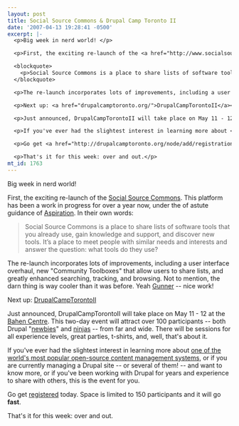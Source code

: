 ```yaml
---
layout: post
title: Social Source Commons & Drupal Camp Toronto II
date: '2007-04-13 19:28:41 -0500'
excerpt: |-
  <p>Big week in nerd world! </p>

  <p>First, the exciting re-launch of the <a href="http://www.socialsourcecommons.org">Social Source Commons</a>. This platform has been a work in progress for over a year now, under the of astute guidance of <a href="http://aspirationtech.org/about">Aspiration</a>. In their own words:</p>

  <blockquote>
    <p>Social Source Commons is a place to share lists of software tools that you already use, gain knowledge and support, and discover new tools. It’s a place to meet people with similar needs and interests and answer the question: what tools do they use?</p>
  </blockquote>

  <p>The re-launch incorporates lots of improvements, including a user interface overhaul, new "Community Toolboxes" that allow users to share lists, and greatly enhanced searching, tracking, and browsing. Not to mention, the darn thing is way cooler than it was before. Yeah <a href="http://aspirationtech.org/about/people">Gunner</a> -- nice work!</p>

  <p>Next up: <a href="drupalcamptoronto.org/">DrupalCampTorontoII</a></p>

  <p>Just announced, DrupalCampTorontoII will take place on May 11 - 12 at the <a href="http://www.greatspaces.utoronto.ca/projects/bahen.htm">Bahen Centre</a>. This two-day event will attract over 100 participants -- both Drupal "<a href="http://en.wikipedia.org/wiki/Newbie">newbies</a>" and <a href="http://en.wikipedia.org/wiki/Ninja">ninjas</a> -- from far and wide. There will be sessions for all experience levels, great parties, t-shirts, and, well, that's about it. </p>

  <p>If you've ever had the slightest interest in learning more about <a href="http://drupal.org">one of the world's most popular open-source content management systems</a>, or if you are currently managing a Drupal site -- or several of them! -- and want to know more, or if you've been working with Drupal for years and experience to share with others, this is the event for you. </p>

  <p>Go get <a href="http://drupalcamptoronto.org/node/add/registration">registered</a> today. Space is limited to 150 participants and it will go <strong>fast</strong>. </p>

  <p>That's it for this week: over and out.</p>
mt_id: 1763
---
```

<p>Big week in nerd world! </p>

<p>First, the exciting re-launch of the <a href="http://www.socialsourcecommons.org">Social Source Commons</a>. This platform has been a work in progress for over a year now, under the of astute guidance of <a href="http://aspirationtech.org/about">Aspiration</a>. In their own words:</p>

<blockquote>
  <p>Social Source Commons is a place to share lists of software tools that you already use, gain knowledge and support, and discover new tools. It’s a place to meet people with similar needs and interests and answer the question: what tools do they use?</p>
</blockquote>

<p>The re-launch incorporates lots of improvements, including a user interface overhaul, new "Community Toolboxes" that allow users to share lists, and greatly enhanced searching, tracking, and browsing. Not to mention, the darn thing is way cooler than it was before. Yeah <a href="http://aspirationtech.org/about/people">Gunner</a> -- nice work!</p>

<p>Next up: <a href="drupalcamptoronto.org/">DrupalCampTorontoII</a></p>

<p>Just announced, DrupalCampTorontoII will take place on May 11 - 12 at the <a href="http://www.greatspaces.utoronto.ca/projects/bahen.htm">Bahen Centre</a>. This two-day event will attract over 100 participants -- both Drupal "<a href="http://en.wikipedia.org/wiki/Newbie">newbies</a>" and <a href="http://en.wikipedia.org/wiki/Ninja">ninjas</a> -- from far and wide. There will be sessions for all experience levels, great parties, t-shirts, and, well, that's about it. </p>

<p>If you've ever had the slightest interest in learning more about <a href="http://drupal.org">one of the world's most popular open-source content management systems</a>, or if you are currently managing a Drupal site -- or several of them! -- and want to know more, or if you've been working with Drupal for years and experience to share with others, this is the event for you. </p>

<p>Go get <a href="http://drupalcamptoronto.org/node/add/registration">registered</a> today. Space is limited to 150 participants and it will go <strong>fast</strong>. </p>

<p>That's it for this week: over and out.
<!--break--></p>
